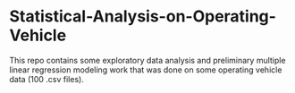 # Statistical-Analysis-on-Operating-Vehicle
This repo contains some exploratory data analysis and preliminary multiple linear regression modeling work that was done on some operating vehicle data (100 .csv files). 
